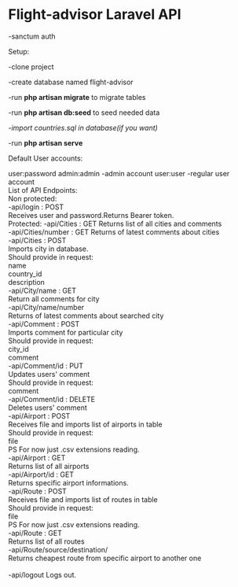 <h1>Flight-advisor Laravel API</h1>
-sanctum auth

Setup:

-clone project

-create database named flight-advisor

-run <b>php artisan migrate</b> to migrate tables

-run <b>php artisan db:seed</b> to seed needed data

<i>-import countries.sql in database(if you want)</i>

-run <b>php artisan serve</b>

Default User accounts:

user:password
admin:admin  -admin account
user:user   -regular user account
<br>
List of API Endpoints:
<br>
Non protected:<br>
-api/login : POST<br>
    Receives user and password.Returns Bearer token.
<br>
Protected:
-api/Cities : GET
    Returns list of all cities and comments<br>
-api/Cities/number : GET
    Returns <number> of latest comments about cities<br>
-api/Cities : POST<br>
    Imports city in database.<br>
    Should provide in request:<br>
        name<br>
        country_id<br>
        description<br>
-api/City/name : GET<br>
    Return all comments for city<br>
-api/City/name/number<br>
    Returns <number> of latest comments about searched city<br>
-api/Comment : POST<br>
    Imports comment for particular city<br>
    Should provide in request:<br>
        city_id<br>
        comment<br>
-api/Comment/id : PUT<br>
    Updates users' comment<br>
    Should provide in request:<br>
        comment<br>
-api/Comment/id : DELETE<br>
    Deletes users' comment<br>
-api/Airport : POST<br>
    Receives file and imports list of airports in table<br>
    Should provide in request:<br>
        file<br>
    PS For now just .csv extensions reading.<br>
-api/Airport : GET<br>
    Returns list of all airports<br>
-api/Airport/id : GET<br>
    Returns specific airport informations.<br>
-api/Route : POST<br>
    Receives file and imports list of routes in table<br>
    Should provide in request:<br>
    file<br>
    PS For now just .csv extensions reading.<br>
-api/Route : GET<br>
    Returns list of all routes<br>
-api/Route/source/destination/<br>
    Returns cheapest route from specific airport to another one<br>
    <br>
-api/logout
    Logs out.
